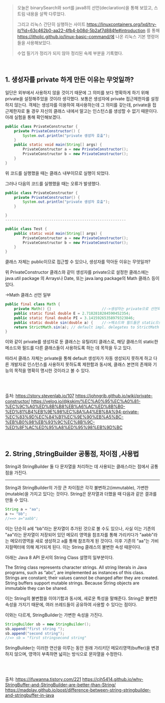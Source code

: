 > 오늘은 binarySearch와 sort를 java8의 선언(declaration)을 통해 보았고, 스트림 내용을 살짝 다루었다.
>
> 그리고 리눅스 간단히 실행하는 사이트 https://linuxcontainers.org/lxd/try-it/?id=63c462b0-aa22-4fb4-b08d-5b2af7d884fe#introduction 를 통해  https://itholic.github.io/linux-basic-command/에 나온  리눅스 기본 명령어들을 사용해보았다.
>
> 수업 필기가 정리가 되지 않아 정리된 숙제 부분을 기록했다.

<br>



## 1. 생성자를 private 하게 만든 이유는 무엇일까?

일단은 외부에서 사용하지 않을 것이기 때문에 그 의미를 보다 명확하게 하기 위해 private을 설정해주었을 것이라 생각했다. 보통은 생성자에 private 접근제한자를 설정하지 않는다. 객체는 생성자를 이용하여 재사용하는데 그 의미를 갖는데, 
private을 접근제한자로 둘 경우 자신의 클래스 내에서 말고는 인스턴스를 생성할 수 없기 때문이다. 아래 실험을 통해 확인해보겠다.

```java
public class PrivateConstructor {
	private PrivateConstructor() {
		System.out.println("private 생성자 호출");
	}
	public static void main(String[] args) {
		PrivateConstructor a = new PrivateConstructor();
		PrivateConstructor b = new PrivateConstructor();
	}
}
```

위 코드를 실행했을 때는 클래스 내부이므로 실행이 되었다.

그러나 다음의 코드를 실행했을 때는 오류가 발생했다. 

```java
public class PrivateConstructor {
	private PrivateConstructor() {
		System.out.println("private 생성자 호출");
	}

}
-------------------------------------------------------

public class Test {
	public static void main(String[] args) {
		PrivateConstructor a = new PrivateConstructor();
		PrivateConstructor b = new PrivateConstructor();
	}
}
```


클래스 자체는 public이므로 접근할 수 있으나, 생성자를 막아둔 이유는 무엇일까? 

위 PrivateConstructor 클래스와 같이 생성자를 private으로 설정한 클래스에는 java.util package 의 Arrays나 Date, 또는 java.lang package의 Math 클래스 등이 있다.

->Math 클래스 선언 일부

```java
public final class Math {
    private Math() {}						//->생성자는 private으로 선언되어 있다.
    public static final double E = 2.7182818284590452354;
    public static final double PI = 3.14159265358979323846;
    public static double sin(double a) {	//->메소드와 필드들은 static으로 선언된 것을 볼 수 있다.
    return StrictMath.sin(a); // default impl. delegates to StrictMath
}
```

이와 같이 private를 생성자로 둔 클래스는 유틸리티 클래스로, 해당 클래스의 static한 메소드와 필드를 다른 클래스들이 사용하도록 하는 데 목적을 두고 있다. 

따라서 클래스 자체는 private을 통해 default 생성자가 자동 생성되지 못하게 하고 다른 개발자로 인스턴스를 사용하지 못하도록 제한함과 동시에, 클래스 본연의 존재와 기능의 목적을 명확히 명시한 것이라고 볼 수 있다.

<br>

<br>

출처:
https://story.stevenlab.io/107
https://johngrib.github.io/wiki/private-constructor/
https://velog.io/@kskim/%EC%A0%95%EC%A0%81-%EC%9C%A0%ED%8B%B8%EB%A6%AC%ED%8B%B0-%ED%81%B4%EB%9E%98%EC%8A%A4%EB%8A%94-private-%EC%83%9D%EC%84%B1%EC%9E%90%EB%A5%BC-%EB%B0%98%EB%93%9C%EC%8B%9C-%ED%8F%AC%ED%95%A8%ED%95%98%EB%9D%BC





<br>



## 2. String  ,StringBuilder   공통점, 차이점 ,사용법

String과 StringBuilder 둘 다 문자열을 처리하는 데 사용되는 클래스라는 점에서 공통점을 가진다.

------------------------------------------------------------------------------------

String과 StringBuilder의 가장 큰 차이점은 각각 불변하고(immutable), 가변한(mutable)을 가지고 있다는 것이다.
String은 문자열과 더했을 때 다음과 같은 결과를 만들 수 있다.

```java
String a = "aa";
a += "bb";
//==> a="aabb";
```

이는 단순히 a에 "bb"라는 문자열이 추가된 것으로 볼 수도 있으나, 사실 이는 기존의 "aa"라는 문자열이 저장되어 있던 메모리 영역을 참조자를 통해 가리키다가 "aabb"라는 메모리영역을 새로 생성하고 a를 통해 참조하게 된 것이다. 
이후 기존의 "aa"는 가비지컬렉터에 의해 제거되게 된다. 이는 String  클래스의 불변한 속성 때문이다.

아래는 Java 8 API 문서의 String Class 설명의 일부분이다.

The String class represents character strings. 
All string literals in Java programs, such as “abc”, are implemented as instances of this class. 
Strings are constant; their values cannot be changed after they are created.
String buffers support mutable strings. Because String objects are immutable they can be shared.

이는 String의 불변함을 이야기함과 동시에, 새로운 특성을 말해준다.
String은 불변한 속성을 가지기 때문에, 여러 쓰레드들이 공유하여 사용할 수 있다는 점이다.

이와는 다르게, StringBuilder는 가변한 속성을 가진다.

```java
StringBuilder sb = new StringBuilder();
sb.append("first string ");
sb.append("second string");
//=> sb = "first stringsecond string"
```

StringBuilder는 이러한 연산을 이루는 동안 원래 가리키던 메모리영역(buffer)을 변경하지 않으며, 
영역이 부족하면 넓히는 방식으로 문자열을 수정한다.

<br>

<br>

출처:
https://ifuwanna.tistory.com/221
https://cjh5414.github.io/why-StringBuffer-and-StringBuilder-are-better-than-String/
https://madplay.github.io/post/difference-between-string-stringbuilder-and-stringbuffer-in-java
